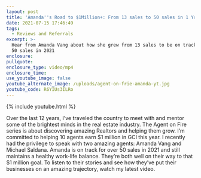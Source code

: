 ```yaml
---
layout: post
title: 'Amanda''s Road to $1Million+: From 13 sales to 50 sales in 1 Yr'
date: 2021-07-15 17:46:49
tags:
  - Reviews and Referrals
excerpt: >-
  Hear from Amanda Vang about how she grew from 13 sales to be on track for over
  50 sales in 2021
enclosure:
pullquote:
enclosure_type: video/mp4
enclosure_time:
use_youtube_image: false
youtube_alternate_image: /uploads/agent-on-frie-amanda-yt.jpg
youtube_code: R6YIUs3ILRo
---
```

{% include youtube.html %}

Over the last 12 years, I’ve traveled the country to meet with and mentor some of the brightest minds in the real estate industry. The Agent on Fire series is about discovering amazing Realtors and helping them grow. I’m committed to helping 10 agents earn $1 million in GCI this year. I recently had the privilege to speak with two amazing agents: Amanda Vang and Michael Saldana. Amanda is on track for over 50 sales in 2021 and still maintains a healthy work-life balance. They’re both well on their way to that $1 million goal. To listen to their stories and see how they’ve put their businesses on an amazing trajectory, watch my latest video.
